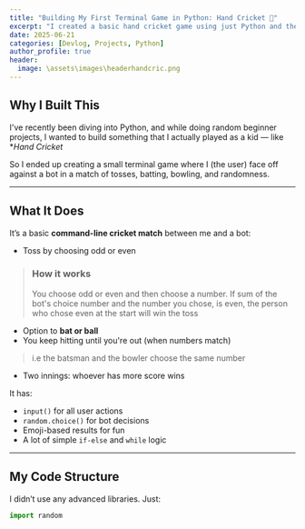 ```yaml
---
title: "Building My First Terminal Game in Python: Hand Cricket 🏏"
excerpt: "I created a basic hand cricket game using just Python and the terminal. Here's how I built it, what I learned, and what I plan to improve."
date: 2025-06-21
categories: [Devlog, Projects, Python]
author_profile: true
header:
  image: \assets\images\headerhandcric.png
---
```


## Why I Built This

I've recently been diving into Python, and while doing random beginner projects, I wanted to build something that I actually played as a kid — like **Hand Cricket*

So I ended up creating a small terminal game where I (the user) face off against a bot in a match of tosses, batting, bowling, and randomness.

---

## What It Does

It’s a basic **command-line cricket match** between me and a bot:

- Toss by choosing odd or even
> ### How it works
> You choose odd or even and then choose a number. If sum of the bot's choice number and the number you chose, is even, the person who chose even at the start will win the toss
- Option to **bat or ball**
- You keep hitting until you're out (when numbers match)
> i.e the batsman and the bowler choose the same number
- Two innings: whoever has more score wins

It has:
- `input()` for all user actions
- `random.choice()` for bot decisions
- Emoji-based results for fun
- A lot of simple `if-else` and `while` logic

---

## My Code Structure

I didn’t use any advanced libraries. Just:

```python
import random
